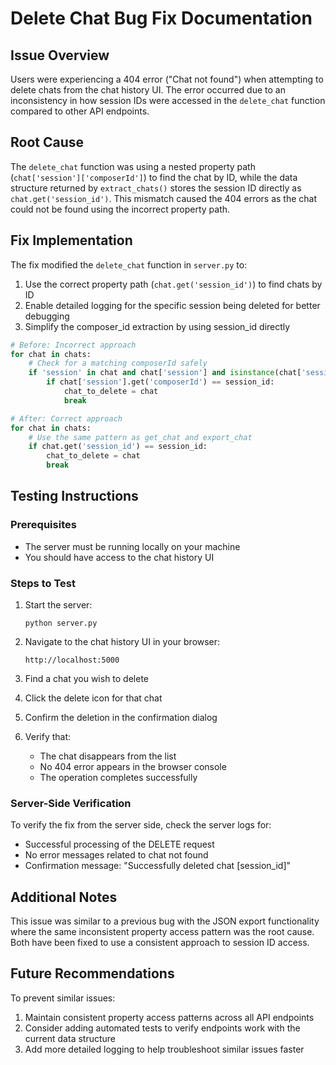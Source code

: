 # Delete Chat Bug Fix Documentation

## Issue Overview
Users were experiencing a 404 error ("Chat not found") when attempting to delete chats from the chat history UI. The error occurred due to an inconsistency in how session IDs were accessed in the `delete_chat` function compared to other API endpoints.

## Root Cause
The `delete_chat` function was using a nested property path (`chat['session']['composerId']`) to find the chat by ID, while the data structure returned by `extract_chats()` stores the session ID directly as `chat.get('session_id')`. This mismatch caused the 404 errors as the chat could not be found using the incorrect property path.

## Fix Implementation
The fix modified the `delete_chat` function in `server.py` to:
1. Use the correct property path (`chat.get('session_id')`) to find chats by ID
2. Enable detailed logging for the specific session being deleted for better debugging
3. Simplify the composer_id extraction by using session_id directly

```python
# Before: Incorrect approach
for chat in chats:
    # Check for a matching composerId safely
    if 'session' in chat and chat['session'] and isinstance(chat['session'], dict):
        if chat['session'].get('composerId') == session_id:
            chat_to_delete = chat
            break

# After: Correct approach
for chat in chats:
    # Use the same pattern as get_chat and export_chat
    if chat.get('session_id') == session_id:
        chat_to_delete = chat
        break
```

## Testing Instructions

### Prerequisites
- The server must be running locally on your machine
- You should have access to the chat history UI

### Steps to Test
1. Start the server:
   ```
   python server.py
   ```

2. Navigate to the chat history UI in your browser:
   ```
   http://localhost:5000
   ```

3. Find a chat you wish to delete

4. Click the delete icon for that chat

5. Confirm the deletion in the confirmation dialog

6. Verify that:
   - The chat disappears from the list
   - No 404 error appears in the browser console
   - The operation completes successfully

### Server-Side Verification
To verify the fix from the server side, check the server logs for:
- Successful processing of the DELETE request
- No error messages related to chat not found
- Confirmation message: "Successfully deleted chat [session_id]"

## Additional Notes
This issue was similar to a previous bug with the JSON export functionality where the same inconsistent property access pattern was the root cause. Both have been fixed to use a consistent approach to session ID access.

## Future Recommendations
To prevent similar issues:
1. Maintain consistent property access patterns across all API endpoints
2. Consider adding automated tests to verify endpoints work with the current data structure
3. Add more detailed logging to help troubleshoot similar issues faster 